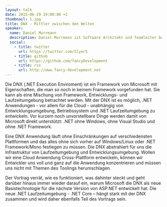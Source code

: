 ```yaml
---
layout: talk
date: 2015-06-29 19:00:00 +2
thumbnail: 1.jpg
title: DNX - Mittler zwischen den Welten
speaker:
  name: Daniel Murrmann
  description: Daniel Murrmann ist Software Architekt und Teamleiter bei der Maschinenfabrik Reinhausen GmbH in Regensburg. Parallel dazu ist er selbständiger Trainer und Berater für aktuelle.NET und Web Technologien. Hierbei unterstützt er seine Kunden sowohl bei methodischen als auch technologischen Fragestellungen.
  social:
    - title: twitter
      url: https://twitter.com/Slyer5
    - title: github
      url: https://github.com/fancyDevelopment
    - title: rss
      url: http://www.fancy-development.net
---
```

Die DNX (.NET Execution Enviroment) ist ein Framework von Microsoft mit Eigenschaften, die man so noch in keinem Framework vorgefunden hat. Sie kann als eine Mischung von Framework, Entwicklungs- und Laufzeitumgebung betrachtet werden. Mit der DNX ist es möglich, .NET Anwendungen - vor allem für die Cloud - unabhängig von Entwicklungsumgebung, Betriebssystem und .NET Laufzeitumgebung zu entwickeln. Vor kurzem noch unvorstellbare Dinge werden damit von Microsoft direkt unterstützt: .NET ohne Windows, ohne Visual Studio und ohne .NET Framework. 

Eine DNX Anwendung läuft ohne Einschränkungen auf verschiedensten Plattformen und das alles ohne sich vorher auf Windows/Linux oder .NET Framework/Mono festlegen zu müssen. Die DNX abstrahiert für uns die Infrastruktur von Laufzeitumgebung und Entwicklungsumgebung. Wollen wir eine Cloud Anwendung Cross-Plattform entwickeln, können wir Entwickler uns voll und ganz auf die Anwendung konzentrieren und müssen uns nicht mit Themen des Toolings herumschlagen. 

Der Vortrag verrät, wie es funktioniert, was dahinter steckt und geht darüber hinaus immer wieder darauf ein, warum Microsoft die DNX als neue Basistechnologie für die nächste Version von ASP.NET entwickelt hat. Die neue .NET Laufzeitumgebung - .NET Core – hängt stark mit der DNX zusammen und wird daher ebenfalls Teil des Vortrags sein. 